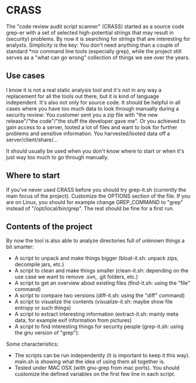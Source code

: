 CRASS 
=============

The "code review audit script scanner" (CRASS) started as a source code grep-er with a set of selected high-potential strings that may result in (security) problems. By now it is searching for strings that are interesting for analysts. Simplicity is the key: You don't need anything than a couple of standard *nix command line tools (especially grep), while the project still serves as a "what can go wrong" collection of things we see over the years.

Use cases
-------

I know it is not a real static analysis tool and it's not in any way a replacement for all the tools out there, but it is kind of language independent. It's also not only for source code. It should be helpful in all cases where you have too much data to look through manually during a security review: You customer sent you a zip file with "the new release"/"the code"/"the stuff the developer gave me". Or you achieved to gain access to a server, looted a lot of files and want to look for further problems and sensitive information. You harvested/looted data off a server/client/share/...

It should usually be used when you don't know where to start or when it's just way too much to go through manually.

Where to start
-------

If you've never used CRASS before you should try grep-it.sh (currently the main focus of the project). Customize the OPTIONS section of the file. If you are on Linux, you should for example change GREP_COMMAND to "grep" instead of "/opt/local/bin/grep". The rest should be fine for a first run.

Contents of the project
-------

By now the tool is also able to analyze directories full of unknown things a bit smarter: 

* A script to unpack and make things bigger (bloat-it.sh: unpack zips, decompile jars, etc.)
* A script to clean and make things smaller (clean-it.sh: depending on the use case we want to remove .svn, .git folders, etc.)
* A script to get an overview about existing files (find-it.sh: using the "file" command)
* A script to compare two versions (diff-it.sh: using the "diff" command)
* A script to visualize the contents (visualize-it.sh: maybe show file entropy or such things)
* A script to extract interesting information (extract-it.sh: mainly meta data, for example exif information from pictures)
* A script to find interesting things for security people (grep-it.sh: using the gnu version of "grep"): 

Some characteristics:
* The scripts can be run independently (it is important to keep it this way). main.sh is showing what the idea of using them all together is.
* Tested under MAC OSX (with gnu-grep from mac ports). You should customize the defined variables on the first few line in each script.
